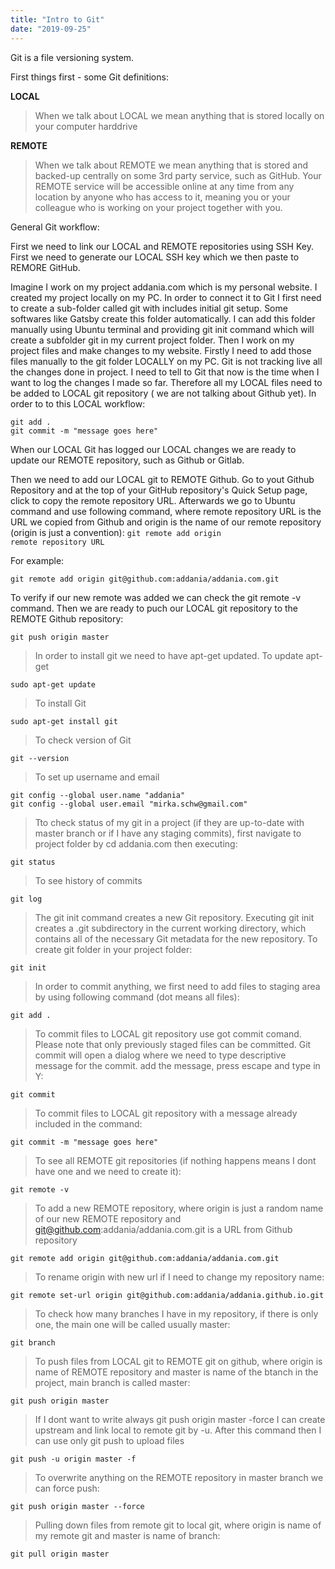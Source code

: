 ```yaml
---
title: "Intro to Git"
date: "2019-09-25"
---
```


Git is a file versioning system. 


First things first - some Git definitions:

**LOCAL**

>When we talk about LOCAL we mean anything that is stored locally on your computer harddrive

**REMOTE**

>When we talk about REMOTE we mean anything that is stored and backed-up centrally on some 3rd party service, such as GitHub. Your REMOTE service will be accessible online at any time from any location by anyone who has access to it, meaning you or your colleague who is working on your project together with you.

General Git workflow:

First we need to link our LOCAL and REMOTE repositories using SSH Key.
First we need to generate our LOCAL SSH key which we then paste to REMORE GitHub.


Imagine I work on my project addania.com which is my personal website. I created my project locally on my PC. In order to connect it to Git I first need to create a sub-folder called git with includes initial git setup.
Some softwares like Gatsby create this folder automatically. I can add this folder manually using Ubuntu terminal and providing git init command which will create a subfolder git in my current project folder.
Then I work on my project files and make changes to my website. Firstly I need to add those files manually to the git folder LOCALLY on my PC. Git is not tracking live all the changes done in project. I need to tell to
Git that now is the time when I want to log the changes I made so far. Therefore all my LOCAL files need to be added to LOCAL git repository ( we are not talking about Github yet). In order to to this LOCAL workflow:
```
git add .
git commit -m "message goes here"
```
When our LOCAL Git has logged our LOCAL changes we are ready to update our REMOTE repository, such as Github or Gitlab.

Then we need to add our LOCAL git to REMOTE Github. Go to yout Github Repository and at the top of your GitHub repository's Quick Setup page, click  to copy the remote repository URL.
Afterwards we go to Ubuntu command and use following command, where remote repository URL is the URL we copied from Github and origin is the name of our remote repository (origin is just a convention): <code>git remote add origin remote repository URL</code>

For example:
```
git remote add origin git@github.com:addania/addania.com.git 
```
To verify if our new remote was added we can check the git remote -v command. 
Then we are ready to puch our LOCAL git repository to the REMOTE Github repository:
```
git push origin master
```

> In order to install git we need to have apt-get updated. To update apt-get
```
sudo apt-get update
```
> To install Git
```
sudo apt-get install git
```
> To check version of Git
```
git --version
```
> To set up username and email
```
git config --global user.name "addania"
git config --global user.email "mirka.schw@gmail.com"
```

>Tto check status of my git in a project (if they are up-to-date with master branch or if I have any staging commits), first navigate to project folder by cd addania.com then executing:
```
git status
```
> To see history of commits
```
git log
```
> The git init command creates a new Git repository. Executing git init creates a .git subdirectory in the current working directory, which contains all of the necessary Git metadata for the new repository. To create git folder in your project folder:
```
git init
```
> In order to commit anything, we first need to add files to staging area by using following command (dot means all files):
```
git add . 
```
> To commit files to LOCAL git repository use got commit comand. Please note that only previously staged files can be committed. Git commit will open a dialog where we need to type descriptive message for the commit. add the message, press escape and type in Y:
```
git commit
```
> To commit files to LOCAL git repository with a message already included in the command:
```
git commit -m "message goes here"
```
> To see all REMOTE git repositories (if nothing happens means I dont have one and we need to create it):
```
git remote -v
```
> To add a new REMOTE repository, where origin is just a random name of our new REMOTE repository and git@github.com:addania/addania.com.git is a URL from Github repository
```
git remote add origin git@github.com:addania/addania.com.git
```

> To rename origin with new url if I need to change my repository name:
```
git remote set-url origin git@github.com:addania/addania.github.io.git
```

> To check how many branches I have in my repository, if there is only one, the main one will be called usually master:
```
git branch
```
> To push files from LOCAL git to REMOTE git on github, where origin is name of REMOTE repository and master is name of the btanch in the project, main branch is called master:
```
git push origin master
```
> If I dont want to write always git push origin master -force I can create upstream and link local to remote git by -u. After this command then I can use only git push to upload files
```
git push -u origin master -f
```
> To overwrite anything on the REMOTE repository in master branch we can force push:
```
git push origin master --force 
```
> Pulling down files from remote git to local git, where origin is name of my remote git and master is name of branch:
```
git pull origin master
```